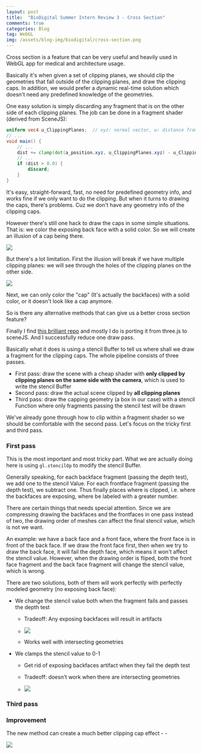 ```yaml
---
layout: post
title:  "BioDigital Summer Intern Review 3 - Cross Section"
comments: true
categories: Blog
tag: WebGL
img: /assets/blog-img/biodigital/cross-section.png
---
```



Cross section is a feature that can be very useful and heavily used in 
WebGL app for medical and architecture usage. 

Basically it's when given a set of clipping planes, we should clip 
the geometries that fall outside of the clipping planes, and draw the 
clipping caps. In addition, we would prefer a dynamic real-time solution 
which doesn't need any predefined knowledge of the geometries.   

<!--more-->
One easy solution is simply discarding any fragment that is on the other side 
of each clipping planes. The job can be done in a fragment shader (derived from SceneJS): 

```GLSL
uniform vec4 u_ClippingPlanes;  // xyz: normal vector, w: distance from origin
// ...
void main() {
    // ...
    dist += clamp(dot(a_position.xyz, u_ClippingPlanes.xyz) - u_ClippingPlanes.w, 0.0, 1000.0);
    // ...
    if (dist > 0.0) {
        discard;
    }
}
```

It's easy, straight-forward, fast, no need for predefined geometry info, and works fine if we only want to do the clipping. 
But when it turns to drawing the caps, there's problems. Cuz we don't have any geometry info of the clipping caps. 

However there's still one hack to draw the caps in some simple situations. 
That is: we color the exposing back face with a solid color. 
So we will create an illusion of a cap being there. 

![](/assets/blog-img/biodigital/naive-clipping.png)


But there's a lot limitation. First the illusion will break if we have multiple clipping planes: 
we will see through the holes of the clipping planes on the other side. 

![](/assets/blog-img/biodigital/naive-clipping-multiple.png)

Next, we can only color the "cap" (It's actually the backfaces) with a solid color, or 
it doesn't look like a cap anymore. 

So is there any alternative methods that can give us a better cross section feature? 

Finally I find [this brilliant repo](https://github.com/daign/clipping-with-caps) 
and mostly I do is porting it from three.js to sceneJS. And I successfully reduce one draw pass. 

Basically what it does is using a stencil Buffer to tell us where shall we draw 
a fragment for the clipping caps. The whole pipeline consists of three passes. 

* First pass: draw the scene with a cheap shader with **only clipped by clipping planes on the same side with the camera**, which is used to write the stencil Buffer 
* Second pass: draw the actual scene clipped by **all clipping planes** 
* Third pass: draw the capping geometry (a box in our case) with a stencil Function where only fragments passing the stencil test will be drawn

We've already gone through how to clip within a fragment shader so we should be comfortable with 
the second pass. Let's focus on the tricky first and third pass.

### First pass

This is the most important and most tricky part. 
What we are actually doing here is using `gl.stencilOp` to modify the stencil Buffer.

Generally speaking, for each backface fragment (passing the depth test), we add one to the stencil Value. 
For each frontface fragment (passing the depth test), we subtract one. Thus finally places where is clipped, i.e.
where the backfaces are exposing, where be labeled with a greater number.  

There are certain things that needs special attention. Since we are compressing drawing the backfaces 
and the frontfaces in one pass instead of two, the drawing order of meshes can affect the final 
stencil value, which is not we want. 

An example: we have a back face and a front face, where the front face is in front of the back face. 
If we draw the front face first, then when we try to draw the back face, it will fail the depth face, which means 
it won't affect the stencil value. However, when the drawing order is fliped, 
both the front face fragment and the back face fragment will change the stencil value, which is wrong. 

There are two solutions, both of them will work perfectly with perfectly modeled geometry (no exposing back face): 

* We change the stencil value both when the fragment fails and passes the depth test

    - Tradeoff: Any exposing backfaces will result in artifacts

    - ![](/assets/blog-img/biodigital/backface-artifact.png)

    - Works well with intersecting geometries 

* We clamps the stencil value to 0-1

    - Get rid of exposing backfaces artifact when they fail the depth test

    - Tradeoff: doesn't work when there are intersecting geometries

    - ![](/assets/blog-img/biodigital/intersecting-geo-artifact.png)

### Third pass




### Improvement

The new method can create a much better clipping cap effect
    - 
    - 

![](/assets/blog-img/biodigital/human-clipping-cap-vs.png)
